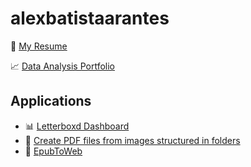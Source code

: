 # alexbatistaarantes

📃 [My Resume](./resume.md)

📈 [Data Analysis Portfolio](https://alexbatistaarantes.github.io/data-analysis)

## Applications
- 📊 [Letterboxd Dashboard](https://alexbatistaarantes.github.io/letterboxd-dashboard/)
- 📁 [Create PDF files from images structured in folders](https://alexbatistaarantes.github.io/create-pdf-files-from-images-structured-in-folders/)
- 📘 [EpubToWeb](https://github.com/alexbatistaarantes/epubToWeb)
